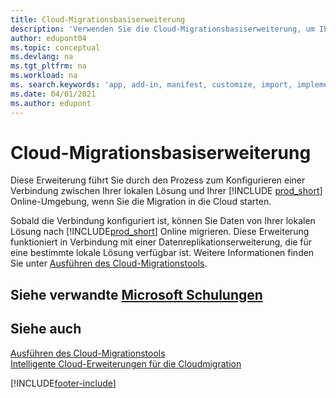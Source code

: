 ```yaml
---
title: Cloud-Migrationsbasiserweiterung
description: 'Verwenden Sie die Cloud-Migrationsbasiserweiterung, um Ihre lokale Lösung mit Business Central Online zu verbinden.'
author: edupont04
ms.topic: conceptual
ms.devlang: na
ms.tgt_pltfrm: na
ms.workload: na
ms. search.keywords: 'app, add-in, manifest, customize, import, implement'
ms.date: 04/01/2021
ms.author: edupont
---
```


# <a name="cloud-migration-base-extension" />Cloud-Migrationsbasiserweiterung

Diese Erweiterung führt Sie durch den Prozess zum Konfigurieren einer Verbindung zwischen Ihrer lokalen Lösung und Ihrer [!INCLUDE [prod_short](includes/prod_short.md)] Online-Umgebung, wenn Sie die Migration in die Cloud starten.  

Sobald die Verbindung konfiguriert ist, können Sie Daten von Ihrer lokalen Lösung nach [!INCLUDE[prod_short](includes/prod_short.md)] Online migrieren. Diese Erweiterung funktioniert in Verbindung mit einer Datenreplikationserweiterung, die für eine bestimmte lokale Lösung verfügbar ist. Weitere Informationen finden Sie unter [Ausführen des Cloud-Migrationstools](/dynamics365/business-central/dev-itpro/administration/migration-tool).  

## <a name="see-related-microsoft-trainingtrainingmodulesconnect-intelligent-cloud-dynamics-365-business-central" />Siehe verwandte [Microsoft Schulungen](/training/modules/connect-intelligent-cloud-dynamics-365-business-central/)

## <a name="see-also" />Siehe auch

[Ausführen des Cloud-Migrationstools](/dynamics365/business-central/dev-itpro/administration/migration-tool)  
[Intelligente Cloud-Erweiterungen für die Cloudmigration](ui-extensions-data-replication.md)  


[!INCLUDE[footer-include](includes/footer-banner.md)]
